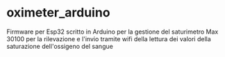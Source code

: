 # oximeter_arduino

Firmware per Esp32 scritto in Arduino per la gestione del saturimetro Max 30100
per la rilevazione e l'invio tramite wifi della lettura dei valori della saturazione dell'ossigeno del sangue
